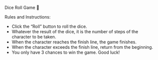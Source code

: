Dice Roll Game 🎲

Rules and Instructions:
- Click the “Roll” button to roll the dice.
- Whatever the result of the dice, it is the number of steps of the character to be taken.
- When the character reaches the finish line, the game finishes.
- When the character exceeds the finish line, return from the beginning.
- You only have 3 chances to win the game. Good luck!
